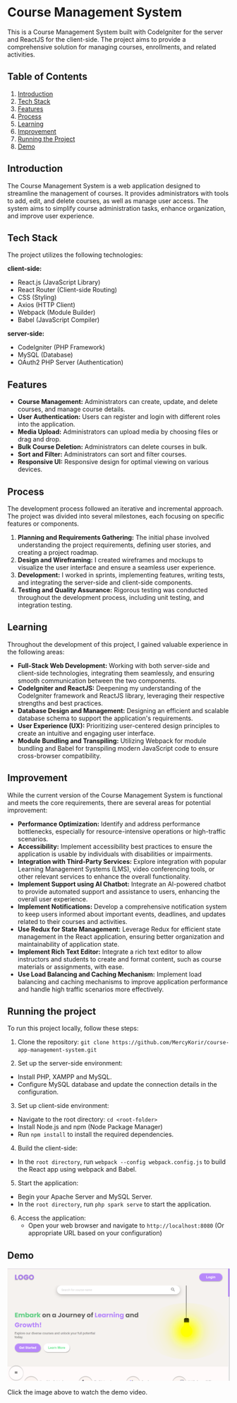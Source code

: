 # Course Management System

This is a Course Management System built with CodeIgniter for the server and ReactJS for the client-side. The project aims to provide a comprehensive solution for managing courses, enrollments, and related activities.

## Table of Contents

1. [Introduction](#introduction)
2. [Tech Stack](#tech-stack)
3. [Features](#features)
4. [Process](#process)
5. [Learning](#learning)
6. [Improvement](#improvement)
7. [Running the Project](#running-the-project)
8. [Demo](#demo)

## Introduction

The Course Management System is a web application designed to streamline the management of courses. It provides administrators with tools to add, edit, and delete courses, as well as manage user access. The system aims to simplify course administration tasks, enhance organization, and improve user experience.

## Tech Stack

The project utilizes the following technologies:

**client-side:**

- React.js (JavaScript Library)
- React Router (Client-side Routing)
- CSS (Styling)
- Axios (HTTP Client)
- Webpack (Module Builder)
- Babel (JavaScript Compiler)

**server-side:**

- CodeIgniter (PHP Framework)
- MySQL (Database)
- OAuth2 PHP Server (Authentication)

## Features

- **Course Management:** Administrators can create, update, and delete courses, and manage course details.
- **User Authentication:** Users can register and login with different roles into the application.
- **Media Upload:** Administrators can upload media by choosing files or drag and drop.
- **Bulk Course Deletion:** Administrators can delete courses in bulk.
- **Sort and Filter:** Administrators can sort and filter courses.
- **Responsive UI:** Responsive design for optimal viewing on various devices.

## Process

The development process followed an iterative and incremental approach. The project was divided into several milestones, each focusing on specific features or components.

1. **Planning and Requirements Gathering:** The initial phase involved understanding the project requirements, defining user stories, and creating a project roadmap.
2. **Design and Wireframing:** I created wireframes and mockups to visualize the user interface and ensure a seamless user experience.
3. **Development:** I worked in sprints, implementing features, writing tests, and integrating the server-side and client-side components.
4. **Testing and Quality Assurance:** Rigorous testing was conducted throughout the development process, including unit testing, and integration testing.

## Learning

Throughout the development of this project, I gained valuable experience in the following areas:

- **Full-Stack Web Development:** Working with both server-side and client-side technologies, integrating them seamlessly, and ensuring smooth communication between the two components.
- **CodeIgniter and ReactJS:** Deepening my understanding of the CodeIgniter framework and ReactJS library, leveraging their respective strengths and best practices.
- **Database Design and Management:** Designing an efficient and scalable database schema to support the application's requirements.
- **User Experience (UX):** Prioritizing user-centered design principles to create an intuitive and engaging user interface.
- **Module Bundling and Transpiling:** Utilizing Webpack for module bundling and Babel for transpiling modern JavaScript code to ensure cross-browser compatibility.

## Improvement

While the current version of the Course Management System is functional and meets the core requirements, there are several areas for potential improvement:

- **Performance Optimization:** Identify and address performance bottlenecks, especially for resource-intensive operations or high-traffic scenarios.
- **Accessibility:** Implement accessibility best practices to ensure the application is usable by individuals with disabilities or impairments.
- **Integration with Third-Party Services:** Explore integration with popular Learning Management Systems (LMS), video conferencing tools, or other relevant services to enhance the overall functionality.
- **Implement Support using AI Chatbot:** Integrate an AI-powered chatbot to provide automated support and assistance to users, enhancing the overall user experience.
- **Implement Notifications:** Develop a comprehensive notification system to keep users informed about important events, deadlines, and updates related to their courses and activities.
- **Use Redux for State Management:** Leverage Redux for efficient state management in the React application, ensuring better organization and maintainability of application state.
- **Implement Rich Text Editor:** Integrate a rich text editor to allow instructors and students to create and format content, such as course materials or assignments, with ease.
- **Use Load Balancing and Caching Mechanism:** Implement load balancing and caching mechanisms to improve application performance and handle high traffic scenarios more effectively.

## Running the project

To run this project locally, follow these steps:

1. Clone the repository:
   `git clone https://github.com/MercyKorir/course-app-management-system.git`

2. Set up the server-side environment:

- Install PHP, XAMPP and MySQL.
- Configure MySQL database and update the connection details in the configuration.

3. Set up client-side environment:

- Navigate to the root directory:
  `cd <root-folder>`
- Install Node.js and npm (Node Package Manager)
- Run `npm install` to install the required dependencies.

4. Build the client-side:

- In the `root directory`, run `webpack --config webpack.config.js` to build the React app using webpack and Babel.

5. Start the application:

- Begin your Apache Server and MySQL Server.
- In the `root directory`, run `php spark serve` to start the application.

6. Access the application:
   - Open your web browser and navigate to `http://localhost:8080` (Or appropriate URL based on your configuration)

## Demo

<div align="center">
  <a href="https://drive.google.com/file/d/1f_yStd71QNjuuoeFX9HUhCSbBfFJ5glE/view?usp=drive_link">
    <img src="./Screenshot (390)(1).png" alt="Course App Demo Video" style="max-width: 100%; object-fit: contain;" />
  </a>
</div>

Click the image above to watch the demo video.
